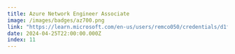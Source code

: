 ```yaml
---
title: Azure Network Engineer Associate
image: /images/badges/az700.png
link: "https://learn.microsoft.com/en-us/users/remco050/credentials/d1fdca76970ad744"
date: 2024-04-25T22:00:00.000Z
index: 11
---
```

